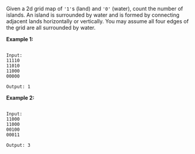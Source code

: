 Given a 2d grid map of `'1'`s (land) and `'0'` (water), count the number of islands. An island is surrounded by water and is formed by connecting adjacent lands horizontally or vertically. You may assume all four edges of the grid are all surrounded by water.

**Example 1:**

```

Input:
11110
11010
11000
00000

Output: 1
```

**Example 2:**

```

Input:
11000
11000
00100
00011

Output: 3
```
